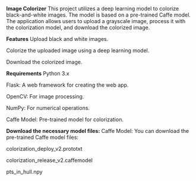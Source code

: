 **Image Colorizer**
This project utilizes a deep learning model to colorize black-and-white images. The model is based on a pre-trained Caffe model. The application allows users to upload a grayscale image, process it with the colorization model, and download the colorized image.

**Features**
Upload black and white images.

Colorize the uploaded image using a deep learning model.

Download the colorized image.

**Requirements**
Python 3.x

Flask: A web framework for creating the web app.

OpenCV: For image processing.

NumPy: For numerical operations.

Caffe Model: Pre-trained model for colorization.

**Download the necessary model files:**
Caffe Model: You can download the pre-trained Caffe model files:

colorization_deploy_v2.prototxt

colorization_release_v2.caffemodel

pts_in_hull.npy


